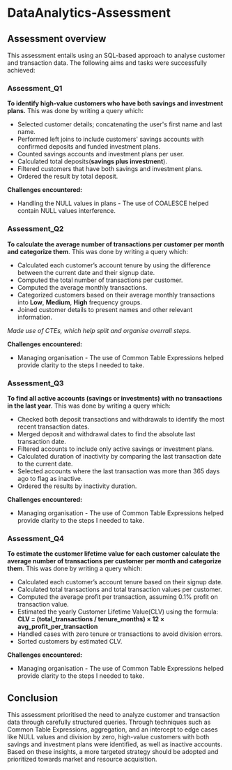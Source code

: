 # DataAnalytics-Assessment

## Assessment overview

This assessment entails using an SQL-based approach to analyse customer and transaction data. The following aims and tasks were successfully achieved:

### Assessment_Q1
<b>To identify high-value customers who have both savings and investment plans.</b>
This was done by writing a query which: 
- Selected customer details; concatenating the user's first name and last name.
- Performed left joins to include customers' savings accounts with confirmed deposits and funded investment plans.
- Counted savings accounts and investment plans per user.
- Calculated total deposits(<b>savings plus investment</b>).
- Filtered customers that have both savings and investment plans.
- Ordered the result by total deposit.

<b>Challenges encountered: </b>
- Handling the  NULL values in plans - The use of COALESCE helped contain NULL values interference.

### Assessment_Q2
<b>To calculate the average number of transactions per customer per month and categorize them</b>.
This was done by writing a query which:
- Calculated each customer’s account tenure by using the difference between the current date and their signup date.
- Computed the total number of transactions per customer.
- Computed the average monthly transactions.
- Categorized customers based on their average monthly transactions into <b>Low</b>, <b>Medium</b>, <b>High</b> frequency groups.
- Joined customer details to present names and other relevant information.

<i>Made use of CTEs, which help split and organise overrall steps</i>.

<b>Challenges encountered: </b>
- Managing organisation - The use of Common Table Expressions helped provide clarity to the steps I needed to take.


### Assessment_Q3
<b>To find all active accounts (savings or investments) with no transactions in the last year</b>.
This was done by writing a query which:
- Checked both deposit transactions and withdrawals to identify the most recent transaction dates.
- Merged deposit and withdrawal dates to find the absolute last transaction date.
- Filtered accounts to include only active savings or investment plans.
- Calculated duration of inactivity by comparing the last transaction date to the current date.
- Selected accounts where the last transaction was more than 365 days ago to flag as inactive.
- Ordered the results by inactivity duration.

<b>Challenges encountered: </b>
- Managing organisation - The use of Common Table Expressions helped provide clarity to the steps I needed to take.

### Assessment_Q4
<b>To estimate the customer lifetime value for each customer calculate the average number of transactions per customer per month and categorize them</b>.
This was done by writing a query which:
- Calculated each customer’s account tenure based on their signup date.
- Calculated total transactions and total transaction values per customer.
- Computed the average profit per transaction, assuming 0.1% profit on transaction value.
- Estimated the yearly Customer Lifetime Value(CLV) using the formula:
                    <b>CLV = (total_transactions / tenure_months) × 12 × avg_profit_per_transaction</b>
- Handled cases with zero tenure or transactions to avoid division errors.
- Sorted customers by estimated CLV.

<b>Challenges encountered: </b>
- Managing organisation - The use of Common Table Expressions helped provide clarity to the steps I needed to take.

## Conclusion
This assessment prioritised the need to analyze customer and transaction data through carefully structured queries. Through techniques such as Common Table Expressions, aggregation, and an intercept to edge cases like NULL values and division by zero, high-value customers with both savings and investment plans were identified, as well as inactive accounts. Based on these insights, a more targeted strategy should be adopted and prioritized towards market and resource acquisition.
